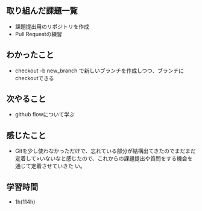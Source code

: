 ## 取り組んだ課題一覧
- 課題提出用のリポジトリを作成
- Pull Requestの練習
## わかったこと
- checkout -b new_branch で新しいブランチを作成しつつ、ブランチにcheckoutできる
## 次やること
- github flowについて学ぶ
## 感じたこと
- Gitを少し使わなかっただけで、忘れている部分が結構出てきたのでまだまだ定着して>いないなと感じたので、これからの課題提出や質問をする機会を通じて定着させていきた
い。
## 学習時間
- 1h(114h)

